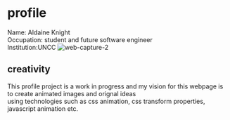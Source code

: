 # profile
Name: Aldaine Knight<br>
Occupation: student and future software engineer<br>
Institution:UNCC
![web-capture-2](https://user-images.githubusercontent.com/57713429/117558157-b540f880-b048-11eb-9822-39be34c78316.jpeg)<br>
## creativity
This profile project is a work in progress and my vision for this webpage is to create animated images and orignal ideas<br>
using technologies such as css animation, css transform properties, javascript animation etc.

